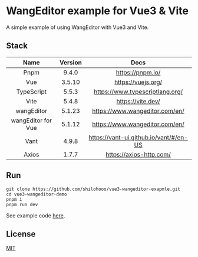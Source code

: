 # WangEditor example for Vue3 & Vite

A simple example of using WangEditor with Vue3 and Vite.

## Stack

|        Name        | Version |                  Docs                  |
|:------------------:|:-------:|:--------------------------------------:|
|        Pnpm        |  9.4.0  |            https://pnpm.io/            |
|        Vue         | 3.5.10  |           https://vuejs.org/           |
|     TypeScript     |  5.5.3  |    https://www.typescriptlang.org/     |
|        Vite        |  5.4.8  |           https://vite.dev/            |
|     wangEditor     | 5.1.23  |     https://www.wangeditor.com/en/     |
| wangEditor for Vue | 5.1.12  |     https://www.wangeditor.com/en/     |
|        Vant        |  4.9.8  | https://vant-ui.github.io/vant/#/en-US |
|       Axios        |  1.7.7  |        https://axios-http.com/         |

## Run

```shell
git clone https://github.com/shilohooo/vue3-wangeditor-exapmle.git
cd vue3-wangeditor-demo
pnpm i
pnpm run dev
```

See example code [here](./src/App.vue).

## License

[MIT](./LICENSE)

